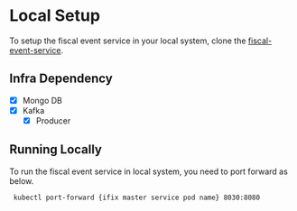 # Local Setup

To setup the fiscal event service in your local system, clone the [fiscal-event-service](https://github.com/misdwss/iFix-Dev/tree/master/domain-services/fiscal-event-service).


## Infra Dependency

- [x] Mongo DB
- [x] Kafka
  - [x] Producer

## Running Locally

To run the fiscal event service in local system, you need to port forward as below.

```bash
 kubectl port-forward {ifix master service pod name} 8030:8080
```
